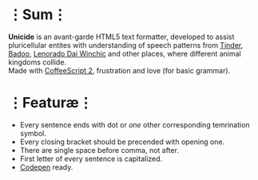 # ⋮Sum⋮
__Unicide__ is an avant-garde HTML5 text formatter, developed to assist pluricellular entites with understanding of speech patterns from [Tinder](https://tinder.com/), [Badoo](https://badoo.com), [Lenorado Dai Winchic](https://vk.com/dayvinchik) and other places, where different animal kingdoms collide.  
Made with [CoffeeScript 2](http://coffeescript.com/v2/), frustration and love (for basic grammar).

# ⋮Featuræ⋮
* Every sentence ends with dot or _one_ other corresponding temrination symbol.
* Every closing bracket should be precended with opening one.
* There are single space before comma, not after.
* First letter of every sentence is capitalized.
* [Codepen](http://codepen.io) ready.
